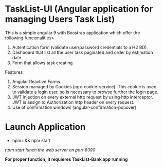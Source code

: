 # TaskList-UI (Angular application for managing Users Task List)

This is a simple angular 9 with Boostrap application which offer the following funcionalities>

1. Autentication form (validate user/password credentials to a H2 BD).
2. Dashboard that list all the user task paginated and order by estimation date.
3. Form that allows task creating


Features:
1. Angular Reactive Forms
2. Session managed by Cookies (ngx-cookie-service). This cookie is used to validate a login user, so is necessary to browse further the login page.
3. JWT injection on every external http request by using http interceptor. JWT is assign to Authorization http header on every request.
4. Use of confirmation windows (angular-confirmation-popover)

# Launch Application

* npm i && npm start

*npm start lunch the web server on port 8090*

**For proper function, it requieres TaskList-Bank app running**
